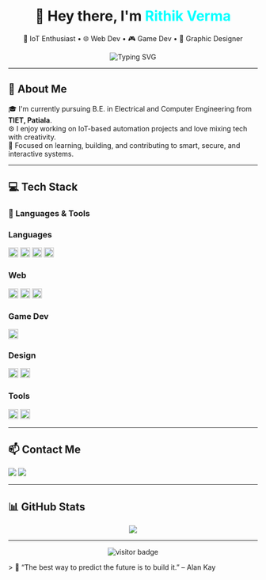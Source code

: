 <h1 align="center">👋 Hey there, I'm <span style="color:#00FFFF">Rithik Verma</span></h1>

<p align="center">
  🔐 IoT Enthusiast • 🌐 Web Dev • 🎮 Game Dev • 🎨 Graphic Designer  
</p>


<p align="center">
  <img src="https://readme-typing-svg.demolab.com?font=Fira+Code&duration=2500&pause=1000&color=000000&center=true&vCenter=true&width=435&lines=Welcome+to+my+GitHub!;I+build+smart+%26+creative+projects." alt="Typing SVG" />
</p>

---

## 🧠 About Me

🎓 I'm currently pursuing B.E. in Electrical and Computer Engineering from **TIET, Patiala**.  
⚙️ I enjoy working on IoT-based automation projects and love mixing tech with creativity.  
🎯 Focused on learning, building, and contributing to smart, secure, and interactive systems.

---

## 💻 Tech Stack

### 🔧 Languages & Tools

<p align="left">
    
  ### Languages
  <p>
  <img src="https://cdn.jsdelivr.net/gh/devicons/devicon/icons/c/c-original.svg" alt="C" width="20" height="20"/>
  <img src="https://cdn.jsdelivr.net/gh/devicons/devicon/icons/cplusplus/cplusplus-original.svg" alt="C++" width="20" height="20"/>
  <img src="https://cdn.jsdelivr.net/gh/devicons/devicon/icons/python/python-original.svg" alt="Python" width="20" height="20"/>
  <img src="https://cdn.jsdelivr.net/gh/devicons/devicon/icons/javascript/javascript-original.svg" alt="JavaScript" width="20" height="20"/>
  </p>
    
  ### Web
  <p>
  <img src="https://cdn.jsdelivr.net/gh/devicons/devicon/icons/html5/html5-original.svg" alt="HTML5" width="20" height="20"/>
  <img src="https://cdn.jsdelivr.net/gh/devicons/devicon/icons/css3/css3-original.svg" alt="CSS3" width="20" height="20"/>
  <img src="https://cdn.jsdelivr.net/gh/devicons/devicon/icons/react/react-original.svg" alt="React" width="20" height="20"/>
</p>
  
  ### Game Dev 
  <p>
  <img src="https://cdn.jsdelivr.net/gh/devicons/devicon/icons/unity/unity-original.svg" alt="Unity" width="20" height="20"/>
  </p>
    
  ### Design 
  <p>
  <img src="https://cdn.jsdelivr.net/gh/devicons/devicon/icons/photoshop/photoshop-plain.svg" alt="Photoshop" width="20" height="20"/>
  <img src="https://cdn.jsdelivr.net/gh/devicons/devicon/icons/figma/figma-original.svg" alt="Figma" width="20" height="20"/>
  </p>
    
  ### Tools 
  <p>
  <img src="https://cdn.jsdelivr.net/gh/devicons/devicon/icons/vscode/vscode-original.svg" alt="VS Code" width="20" height="20"/>
  <img src="https://cdn.jsdelivr.net/gh/devicons/devicon/icons/github/github-original.svg" alt="GitHub" width="20" height="20"/>
</p>


---

## 📫 Contact Me

<p>
  <a href="mailto:rock4rithik@gmail.com"><img src="https://ssl.gstatic.com/ui/v1/icons/mail/rfr/logo_gmail_lockup_default_1x_r5.png"></a>
  <a href="https://www.linkedin.com/in/rithik-verma-74592226a/"><img src="https://ci3.googleusercontent.com/meips/ADKq_NaZS80lJKKLmNWJbywLi3-jL3P8kFjdgCFzkf0a8q_y3PqMIkP33vZjoMOTXpjrwVWBEkCT00SFqqw25LqKDg26-N7T-ACNc2svYj3RVaPB2cBiRYM=s0-d-e1-ft#https://static.licdn.com/aero-v1/sc/h/9ehe6n39fa07dc5edzv0rla4e"></a>
</p>

---

## 📊 GitHub Stats

<p align="center">
  <img src="https://github-readme-stats.vercel.app/api?username=rithikverma&show_icons=true&theme=tokyonight&hide_border=true&border_radius=10">
</p>

---
<p align="center">
  <img src="https://komarev.com/ghpvc/?username=rithikverma&label=Profile+Visitors&color=00ffff&style=flat-square" alt="visitor badge"/>
</p>
> 🖤 “The best way to predict the future is to build it.” – Alan Kay

